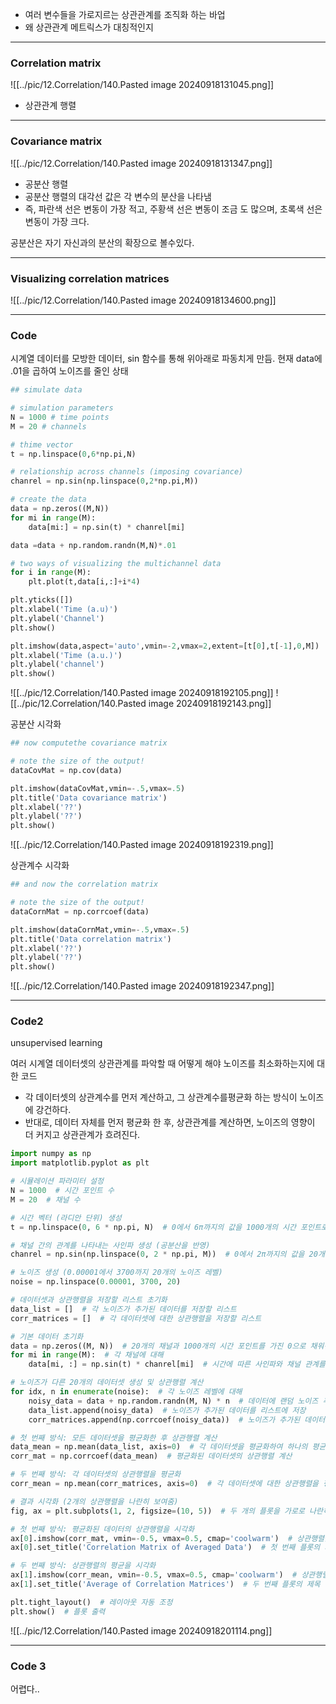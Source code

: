 - 여러 변수들을 가로지르는 상관관계를 조직화 하는 바업
- 왜 상관관계 메트릭스가 대칭적인지
---
### Correlation matrix
![[../pic/12.Correlation/140.Pasted image 20240918131045.png]]
- 상관관계 행렬

---
### Covariance matrix
![[../pic/12.Correlation/140.Pasted image 20240918131347.png]]
- 공분산 행렬
- 공분산 행렬의 대각선 값은 각 변수의 분산을 나타냄
- 즉, 파란색 선은 변동이 가장 적고, 주황색 선은 변동이 조금 도 많으며, 초록색 선은 변동이 가장 크다.

공분산은 자기 자신과의 분산의 확장으로 볼수있다.

---
### Visualizing correlation matrices
![[../pic/12.Correlation/140.Pasted image 20240918134600.png]]

---
### Code

시계열 데이터를 모방한 데이터, sin 함수를 통해 위아래로 파동치게 만듬. 현재 data에 .01을 곱하여 노이즈를 줄인 상태
```python
## simulate data

# simulation parameters
N = 1000 # time points
M = 20 # channels

# thime vector 
t = np.linspace(0,6*np.pi,N)

# relationship across channels (imposing covariance)
chanrel = np.sin(np.linspace(0,2*np.pi,M))

# create the data
data = np.zeros((M,N))
for mi in range(M):
    data[mi:] = np.sin(t) * chanrel[mi]

data =data + np.random.randn(M,N)*.01

# two ways of visualizing the multichannel data
for i in range(M):
    plt.plot(t,data[i,:]+i*4)

plt.yticks([])
plt.xlabel('Time (a.u)')
plt.ylabel('Channel')
plt.show()

plt.imshow(data,aspect='auto',vmin=-2,vmax=2,extent=[t[0],t[-1],0,M])
plt.xlabel('Time (a.u.)')
plt.ylabel('channel')
plt.show()
```
![[../pic/12.Correlation/140.Pasted image 20240918192105.png]]
![[../pic/12.Correlation/140.Pasted image 20240918192143.png]]

공분산 시각화

```python
## now computethe covariance matrix

# note the size of the output!
dataCovMat = np.cov(data)

plt.imshow(dataCovMat,vmin=-.5,vmax=.5)
plt.title('Data covariance matrix')
plt.xlabel('??')
plt.ylabel('??')
plt.show()
```
![[../pic/12.Correlation/140.Pasted image 20240918192319.png]]

상관계수 시각화
```python
## and now the correlation matrix

# note the size of the output!
dataCornMat = np.corrcoef(data)

plt.imshow(dataCornMat,vmin=-.5,vmax=.5)
plt.title('Data correlation matrix')
plt.xlabel('??')
plt.ylabel('??')
plt.show()
```
![[../pic/12.Correlation/140.Pasted image 20240918192347.png]]

---
### Code2

unsupervised learning

여러 시계열 데이터셋의 상관관계를 파악할 때 어떻게 해야 노이즈를 최소화하는지에 대한 코드
- 각 데이터셋의 상관계수를 먼저 계산하고, 그 상관계수를평균화 하는 방식이 노이즈에 강건하다.
- 반대로, 데이터 자체를 먼저 평균화 한 후, 상관관계를 계산하면, 노이즈의 영향이 더 커지고 상관관계가 흐려진다.
```python
import numpy as np
import matplotlib.pyplot as plt

# 시뮬레이션 파라미터 설정
N = 1000  # 시간 포인트 수
M = 20  # 채널 수

# 시간 벡터 (라디안 단위) 생성
t = np.linspace(0, 6 * np.pi, N)  # 0에서 6π까지의 값을 1000개의 시간 포인트로 나눈 배열

# 채널 간의 관계를 나타내는 사인파 생성 (공분산을 반영)
chanrel = np.sin(np.linspace(0, 2 * np.pi, M))  # 0에서 2π까지의 값을 20개의 채널로 나눈 배열을 사인파로 변환

# 노이즈 생성 (0.00001에서 3700까지 20개의 노이즈 레벨)
noise = np.linspace(0.00001, 3700, 20)

# 데이터셋과 상관행렬을 저장할 리스트 초기화
data_list = []  # 각 노이즈가 추가된 데이터를 저장할 리스트
corr_matrices = []  # 각 데이터셋에 대한 상관행렬을 저장할 리스트

# 기본 데이터 초기화
data = np.zeros((M, N))  # 20개의 채널과 1000개의 시간 포인트를 가진 0으로 채워진 배열 생성
for mi in range(M):  # 각 채널에 대해
    data[mi, :] = np.sin(t) * chanrel[mi]  # 시간에 따른 사인파와 채널 관계를 곱해 데이터 생성

# 노이즈가 다른 20개의 데이터셋 생성 및 상관행렬 계산
for idx, n in enumerate(noise):  # 각 노이즈 레벨에 대해
    noisy_data = data + np.random.randn(M, N) * n  # 데이터에 랜덤 노이즈 추가
    data_list.append(noisy_data)  # 노이즈가 추가된 데이터를 리스트에 저장
    corr_matrices.append(np.corrcoef(noisy_data))  # 노이즈가 추가된 데이터의 상관행렬을 계산하여 리스트에 저장

# 첫 번째 방식: 모든 데이터셋을 평균화한 후 상관행렬 계산
data_mean = np.mean(data_list, axis=0)  # 각 데이터셋을 평균화하여 하나의 평균 데이터셋 생성
corr_mat = np.corrcoef(data_mean)  # 평균화된 데이터셋의 상관행렬 계산

# 두 번째 방식: 각 데이터셋의 상관행렬을 평균화
corr_mean = np.mean(corr_matrices, axis=0)  # 각 데이터셋에 대한 상관행렬을 평균화

# 결과 시각화 (2개의 상관행렬을 나란히 보여줌)
fig, ax = plt.subplots(1, 2, figsize=(10, 5))  # 두 개의 플롯을 가로로 나란히 배치

# 첫 번째 방식: 평균화된 데이터의 상관행렬을 시각화
ax[0].imshow(corr_mat, vmin=-0.5, vmax=0.5, cmap='coolwarm')  # 상관행렬을 색상으로 표시
ax[0].set_title('Correlation Matrix of Averaged Data')  # 첫 번째 플롯의 제목 설정

# 두 번째 방식: 상관행렬의 평균을 시각화
ax[1].imshow(corr_mean, vmin=-0.5, vmax=0.5, cmap='coolwarm')  # 상관행렬 평균을 색상으로 표시
ax[1].set_title('Average of Correlation Matrices')  # 두 번째 플롯의 제목 설정

plt.tight_layout()  # 레이아웃 자동 조정
plt.show()  # 플롯 출력
```
![[../pic/12.Correlation/140.Pasted image 20240918201114.png]]


---
### Code 3
어렵다..

